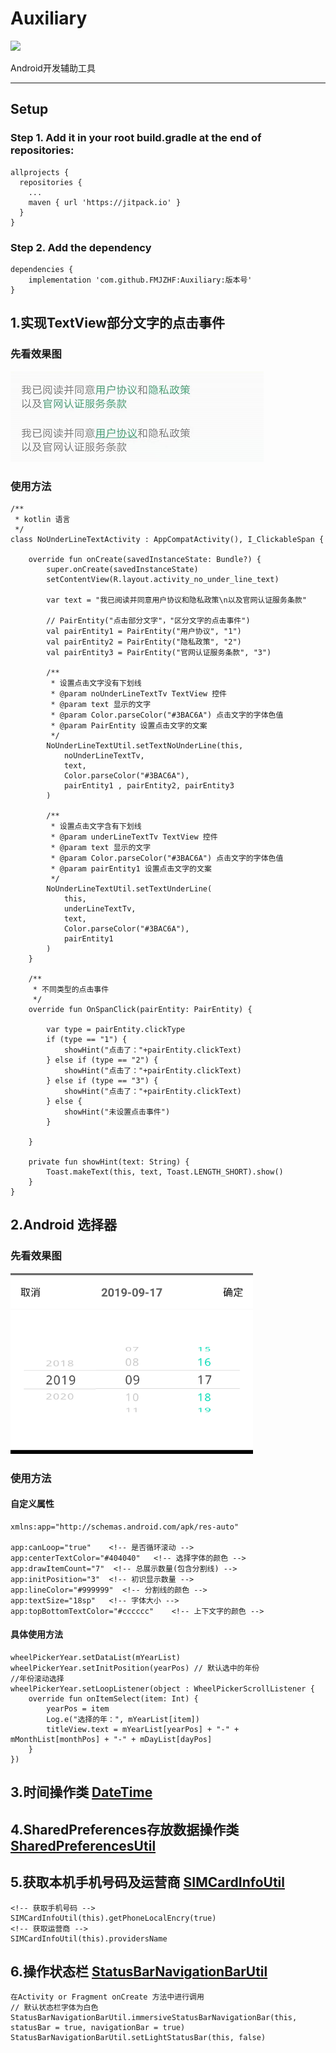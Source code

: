 # Auxiliary

[![](https://jitpack.io/v/FMJZHF/Auxiliary.svg)](https://jitpack.io/#FMJZHF/Auxiliary)

Android开发辅助工具
 *****
## Setup

### Step 1. Add it in your root build.gradle at the end of repositories:
```
allprojects {
  repositories {
    ...
    maven { url 'https://jitpack.io' }
  }
}

```
### Step 2. Add the dependency
```
dependencies {
    implementation 'com.github.FMJZHF:Auxiliary:版本号'
}
```
## 1.实现TextView部分文字的点击事件
### 先看效果图
![TextView部分文字的点击事件效果图](https://raw.githubusercontent.com/FMJZHF/Auxiliary/master/img_folder/textview.png)

### 使用方法
```
/**
 * kotlin 语言
 */
class NoUnderLineTextActivity : AppCompatActivity(), I_ClickableSpan {

    override fun onCreate(savedInstanceState: Bundle?) {
        super.onCreate(savedInstanceState)
        setContentView(R.layout.activity_no_under_line_text)

        var text = "我已阅读并同意用户协议和隐私政策\n以及官网认证服务条款"

        // PairEntity("点击部分文字"，"区分文字的点击事件")
        val pairEntity1 = PairEntity("用户协议", "1")
        val pairEntity2 = PairEntity("隐私政策", "2")
        val pairEntity3 = PairEntity("官网认证服务条款", "3")

        /**
         * 设置点击文字没有下划线
         * @param noUnderLineTextTv TextView 控件
         * @param text 显示的文字
         * @param Color.parseColor("#3BAC6A") 点击文字的字体色值
         * @param PairEntity 设置点击文字的文案
         */
        NoUnderLineTextUtil.setTextNoUnderLine(this,
            noUnderLineTextTv,
            text,
            Color.parseColor("#3BAC6A"),
            pairEntity1 , pairEntity2, pairEntity3
        )

        /**
         * 设置点击文字含有下划线
         * @param underLineTextTv TextView 控件
         * @param text 显示的文字
         * @param Color.parseColor("#3BAC6A") 点击文字的字体色值
         * @param pairEntity1 设置点击文字的文案
         */
        NoUnderLineTextUtil.setTextUnderLine(
            this,
            underLineTextTv,
            text,
            Color.parseColor("#3BAC6A"),
            pairEntity1
        )
    }

    /**
     * 不同类型的点击事件
     */
    override fun OnSpanClick(pairEntity: PairEntity) {

        var type = pairEntity.clickType
        if (type == "1") {
            showHint("点击了："+pairEntity.clickText)
        } else if (type == "2") {
            showHint("点击了："+pairEntity.clickText)
        } else if (type == "3") {
            showHint("点击了："+pairEntity.clickText)
        } else {
            showHint("未设置点击事件")
        }

    }

    private fun showHint(text: String) {
        Toast.makeText(this, text, Toast.LENGTH_SHORT).show()
    }
}
```
## 2.Android 选择器
### 先看效果图
![Android 选择器效果图](https://github.com/FMJZHF/Auxiliary/blob/master/img_folder/wheelpicker.png)

### 使用方法
#### 自定义属性
```
xmlns:app="http://schemas.android.com/apk/res-auto"
	
app:canLoop="true"    <!-- 是否循环滚动 -->
app:centerTextColor="#404040"   <!-- 选择字体的颜色 -->
app:drawItemCount="7"  <!-- 总展示数量(包含分割线) -->
app:initPosition="3"  <!-- 初识显示数量 -->
app:lineColor="#999999"  <!-- 分割线的颜色 -->
app:textSize="18sp"   <!-- 字体大小 -->
app:topBottomTextColor="#cccccc"    <!-- 上下文字的颜色 -->
```
#### 具体使用方法
```
wheelPickerYear.setDataList(mYearList)
wheelPickerYear.setInitPosition(yearPos) // 默认选中的年份
//年份滚动选择
wheelPickerYear.setLoopListener(object : WheelPickerScrollListener {
    override fun onItemSelect(item: Int) {
        yearPos = item
        Log.e("选择的年：", mYearList[item])
        titleView.text = mYearList[yearPos] + "-" + mMonthList[monthPos] + "-" + mDayList[dayPos]
    }
})	
```
## 3.时间操作类 [DateTime](https://github.com/FMJZHF/Auxiliary/blob/master/auxiliaryjar/src/main/java/com/zhf/auxiliaryjar/date/DateTime.kt)
## 4.SharedPreferences存放数据操作类 [SharedPreferencesUtil](https://github.com/FMJZHF/Auxiliary/blob/master/auxiliaryjar/src/main/java/com/zhf/auxiliaryjar/sharedPreferences/SharedPreferencesUtil.kt)
## 5.获取本机手机号码及运营商 [SIMCardInfoUtil](https://github.com/FMJZHF/Auxiliary/blob/master/auxiliaryjar/src/main/java/com/zhf/auxiliaryjar/simCard/SIMCardInfoUtil.kt)
```
<!-- 获取手机号码 -->
SIMCardInfoUtil(this).getPhoneLocalEncry(true)
<!-- 获取运营商 -->
SIMCardInfoUtil(this).providersName
```
## 6.操作状态栏 [StatusBarNavigationBarUtil](https://github.com/FMJZHF/Auxiliary/blob/master/auxiliaryjar/src/main/java/com/zhf/auxiliaryjar/statusBar/StatusBarNavigationBarUtil.kt)
```
在Activity or Fragment onCreate 方法中进行调用
// 默认状态栏字体为白色
StatusBarNavigationBarUtil.immersiveStatusBarNavigationBar(this, statusBar = true, navigationBar = true)
StatusBarNavigationBarUtil.setLightStatusBar(this, false)
```
